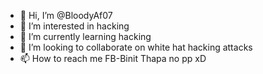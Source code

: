 - 👋 Hi, I’m @BloodyAf07
- 👀 I’m interested in hacking
- 🌱 I’m currently learning hacking
- 💞️ I’m looking to collaborate on white hat hacking attacks
- 📫 How to reach me FB-Binit Thapa no pp xD

<!---
BloodyAf07/BloodyAf07 is a ✨ special ✨ repository because its `README.md` (this file) appears on your GitHub profile.
You can click the Preview link to take a look at your changes.
--->
